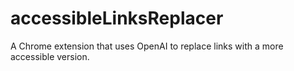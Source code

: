 # accessibleLinksReplacer
A Chrome extension that uses OpenAI to replace links with a more accessible version.
